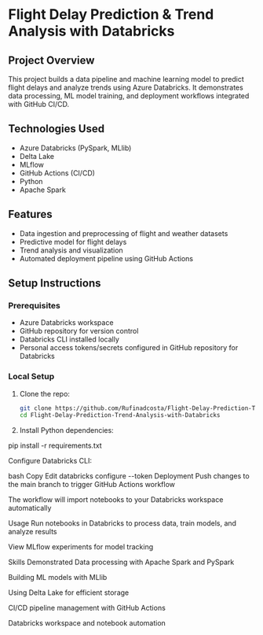 # Flight Delay Prediction & Trend Analysis with Databricks

## Project Overview
This project builds a data pipeline and machine learning model to predict flight delays and analyze trends using Azure Databricks. It demonstrates data processing, ML model training, and deployment workflows integrated with GitHub CI/CD.

## Technologies Used
- Azure Databricks (PySpark, MLlib)
- Delta Lake
- MLflow
- GitHub Actions (CI/CD)
- Python
- Apache Spark

## Features
- Data ingestion and preprocessing of flight and weather datasets
- Predictive model for flight delays
- Trend analysis and visualization
- Automated deployment pipeline using GitHub Actions

## Setup Instructions

### Prerequisites
- Azure Databricks workspace 
- GitHub repository for version control
- Databricks CLI installed locally
- Personal access tokens/secrets configured in GitHub repository for Databricks

### Local Setup
1. Clone the repo:
   ```bash
   git clone https://github.com/Rufinadcosta/Flight-Delay-Prediction-Trend-Analysis-with-Databricks.git
   cd Flight-Delay-Prediction-Trend-Analysis-with-Databricks
2. Install Python dependencies:

pip install -r requirements.txt

Configure Databricks CLI:

bash
Copy
Edit
databricks configure --token
Deployment
Push changes to the main branch to trigger GitHub Actions workflow

The workflow will import notebooks to your Databricks workspace automatically

Usage
Run notebooks in Databricks to process data, train models, and analyze results

View MLflow experiments for model tracking

Skills Demonstrated
Data processing with Apache Spark and PySpark

Building ML models with MLlib

Using Delta Lake for efficient storage

CI/CD pipeline management with GitHub Actions

Databricks workspace and notebook automation
